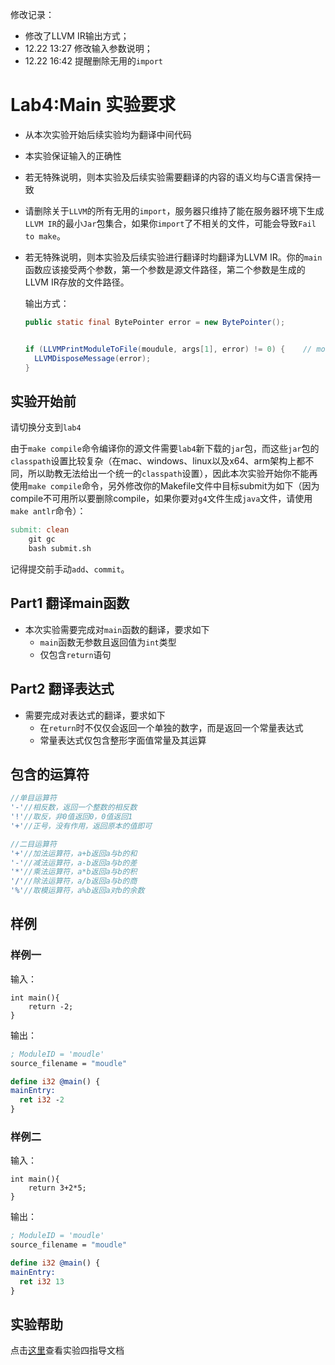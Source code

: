 修改记录：

+ 修改了LLVM IR输出方式；
+ 12.22 13:27 修改输入参数说明；
+ 12.22 16:42 提醒删除无用的`import`

# Lab4:Main 实验要求

- 从本次实验开始后续实验均为翻译中间代码

- 本实验保证输入的正确性

- 若无特殊说明，则本实验及后续实验需要翻译的内容的语义均与C语言保持一致

- 请删除关于`LLVM`的所有无用的`import`，服务器只维持了能在服务器环境下生成`LLVM IR`的最小`Jar`包集合，如果你`import`了不相关的文件，可能会导致`Fail to make`。

- 若无特殊说明，则本实验及后续实验进行翻译时均翻译为LLVM IR。你的`main`函数应该接受两个参数，第一个参数是源文件路径，第二个参数是生成的LLVM IR存放的文件路径。

  输出方式：

  ```java
  public static final BytePointer error = new BytePointer();
  
  
  if (LLVMPrintModuleToFile(moudule, args[1], error) != 0) {	// moudle是你自定义的LLVMModuleRef对象
  	LLVMDisposeMessage(error);
  }
  ```


## 实验开始前

请切换分支到`lab4`

由于`make compile`命令编译你的源文件需要`lab4`新下载的`jar`包，而这些`jar`包的`classpath`设置比较复杂（在mac、windows、linux以及x64、arm架构上都不同，所以助教无法给出一个统一的`classpath`设置），因此本次实验开始你不能再使用`make compile`命令，另外修改你的Makefile文件中目标submit为如下（因为compile不可用所以要删除compile，如果你要对`g4`文件生成`java`文件，请使用`make antlr`命令）：

```makefile
submit: clean
	git gc
	bash submit.sh
```

记得提交前手动`add`、`commit`。

## Part1 翻译main函数

- 本次实验需要完成对`main`函数的翻译，要求如下
    - `main`函数无参数且返回值为`int`类型
    - 仅包含`return`语句

## Part2 翻译表达式
- 需要完成对表达式的翻译，要求如下
    - 在`return`时不仅仅会返回一个单独的数字，而是返回一个常量表达式
    - 常量表达式仅包含整形字面值常量及其运算

## 包含的运算符

```java
//单目运算符
'-'//相反数，返回一个整数的相反数
'!'//取反，非0值返回0，0值返回1
'+'//正号，没有作用，返回原本的值即可

//二目运算符
'+'//加法运算符，a+b返回a与b的和
'-'//减法运算符，a-b返回a与b的差
'*'//乘法运算符，a*b返回a与b的积
'/'//除法运算符，a/b返回a与b的商
'%'//取模运算符，a%b返回a对b的余数
```

## 样例

### 样例一

输入：

```SysY
int main(){
    return -2;
}
```

输出：
```LLVM IR
; ModuleID = 'moudle'
source_filename = "moudle"

define i32 @main() {
mainEntry:
  ret i32 -2
}

```

### 样例二

输入：

```SysY
int main(){
    return 3+2*5;
}
```

输出：
```LLVM IR
; ModuleID = 'moudle'
source_filename = "moudle"

define i32 @main() {
mainEntry:
  ret i32 13
}

```

## 实验帮助
点击[这里](2022/lab4-main/help.md)查看实验四指导文档
